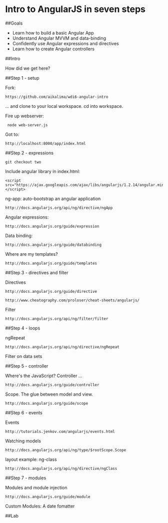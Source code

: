 Intro to AngularJS in seven steps
===


##Goals

- Learn how to build a basic Angular App
- Understand Angular MVVM and data-binding
- Confidently use Angular expressions and directives
- Learn how to create Angular controllers

##Intro

How did we get here?


##Step 1 - setup

Fork: 

	https://github.com/aikalima/wdi6-angular-intro

... and clone to your local workspace.	 cd into workspace.
	
Fire up webserver:

	 node web-server.js
	 
Got to:

	http://localhost:8000/app/index.html
	
		 
##Step 2 - expressions

	git checkout two
	
Include angular library in index.html:

	<script src="https://ajax.googleapis.com/ajax/libs/angularjs/1.2.14/angular.min.js"></script>

ng-app: auto-bootstrap an angular application

	http://docs.angularjs.org/api/ng/directive/ngApp	
Angular expressions:

	http://docs.angularjs.org/guide/expression

Data binding:

	http://docs.angularjs.org/guide/databinding

Where are my templates?
	
	http://docs.angularjs.org/guide/templates
	
	
##Step 3 - directives and filter

Directives

	http://docs.angularjs.org/guide/directive
	
	http://www.cheatography.com/proloser/cheat-sheets/angularjs/

Filter

	http://docs.angularjs.org/api/ng/filter/filter

##Step 4 - loops

ngRepeat

	http://docs.angularjs.org/api/ng/directive/ngRepeat

Filter on data sets

  
##Step 5 - controller

Where's the JavaScript? Controller ...

	http://docs.angularjs.org/guide/controller

Scope. The glue between model and view.

	http://docs.angularjs.org/guide/scope

##Step 6 - events

Events

	http://tutorials.jenkov.com/angularjs/events.html

Watching models

	http://docs.angularjs.org/api/ng/type/$rootScope.Scope

layout example: ng-class

	http://docs.angularjs.org/api/ng/directive/ngClass

##Step 7 - modules

Modules and module injection

	http://docs.angularjs.org/guide/module

Custom Modules: A date fomatter

##Lab




